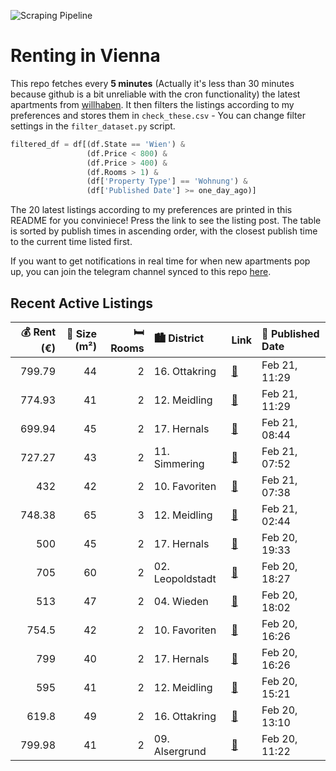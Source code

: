 ![Scraping Pipeline](https://github.com/AthomsG/renting-in-vienna/actions/workflows/run_pipeline.yml/badge.svg)


# Renting in Vienna

This repo fetches every **5 minutes** (Actually it's less than 30 minutes because github is a bit unreliable with the cron functionality) the latest apartments from [willhaben](https://www.willhaben.at/).
It then filters the listings according to my preferences and stores them in `check_these.csv` - You can change filter settings in the `filter_dataset.py` script.

```python
filtered_df = df[(df.State == 'Wien') & 
                 (df.Price < 800) &
                 (df.Price > 400) &
                 (df.Rooms > 1) &
                 (df['Property Type'] == 'Wohnung') &
                 (df['Published Date'] >= one_day_ago)]
```

The 20 latest listings according to my preferences are printed in this README for you conviniece! Press the link to see the listing post.
The table is sorted by publish times in ascending order, with the closest publish time to the current time listed first.

If you want to get notifications in real time for when new apartments pop up, you can join the telegram channel synced to this repo [here](https://t.me/+1HPAYOf5BSsyNTlk).

## Recent Active Listings

|   💰 Rent (€) |   📏 Size (m²) |   🛏️ Rooms | 🏙️ District      | Link                                                                                                                                                                                                                                                                                | 📅 Published Date   |
|-------------:|--------------:|-----------:|:-----------------|:------------------------------------------------------------------------------------------------------------------------------------------------------------------------------------------------------------------------------------------------------------------------------------|:-------------------|
|       799.79 |            44 |          2 | 16. Ottakring    | [🔗](https://www.willhaben.at/iad/immobilien/d/mietwohnungen/wien/wien-1160-ottakring/attraktive-und-sch%C3%B6ne-2-zimmer-wohnung-in-der-r%C3%B6mergasse%21-1971283728/)                                                                                                             | Feb 21, 11:29      |
|       774.93 |            41 |          2 | 12. Meidling     | [🔗](https://www.willhaben.at/iad/immobilien/d/mietwohnungen/wien/wien-1120-meidling/neubau-wohnung-inkl.-praktischer-k%C3%BCche-mit-dem-vorteil-ausgew%C3%A4hlter-nachbarschaft%21-einzigartige-wohnatmosph%C3%A4re-dank-balkon-und-1a-infrastruktur%21-1590344910/)                | Feb 21, 11:29      |
|       699.94 |            45 |          2 | 17. Hernals      | [🔗](https://www.willhaben.at/iad/immobilien/d/mietwohnungen/wien/wien-1170-hernals/sch%C3%B6ne-2-zimmer-wohnung-in-hernals-1771799327/)                                                                                                                                             | Feb 21, 08:44      |
|       727.27 |            43 |          2 | 11. Simmering    | [🔗](https://www.willhaben.at/iad/immobilien/d/mietwohnungen/wien/wien-1110-simmering/11.hugogasse---unbefristete-provisionsfreie-2-zimmer-neubaumiete-in-u3-n%C3%A4he-1327292696/)                                                                                                  | Feb 21, 07:52      |
|       432    |            42 |          2 | 10. Favoriten    | [🔗](https://www.willhaben.at/iad/immobilien/d/mietwohnungen/wien/wien-1100-favoriten/direktvergabe-wiener-wohnen-ticket-31.12.2024-1147334553/)                                                                                                                                     | Feb 21, 07:38      |
|       748.38 |            65 |          3 | 12. Meidling     | [🔗](https://www.willhaben.at/iad/immobilien/d/mietwohnungen/wien/wien-1120-meidling/unbefristete-ger%C3%A4umige-3-zimmer-wohnung-in-hetzendorf---gr%C3%BCn-und-ruhig-1147594750/)                                                                                                   | Feb 21, 02:44      |
|       500    |            45 |          2 | 17. Hernals      | [🔗](https://www.willhaben.at/iad/immobilien/d/mietwohnungen/wien/wien-1170-hernals/%21%21-bitte-beschreibungstext-vor-anfrage-vollst%C3%A4ndig-lesen%21%21-unbefristete-renovierte-teilm%C3%B6blierte-altbau--mietwohnung-mit-freifl%C3%A4che---vorschlagerecht-2017798161/)        | Feb 20, 19:33      |
|       705    |            60 |          2 | 02. Leopoldstadt | [🔗](https://www.willhaben.at/iad/immobilien/d/mietwohnungen/wien/wien-1020-leopoldstadt/2-zimmer-wohnung-nordbahnviertel-2089712964/)                                                                                                                                               | Feb 20, 18:27      |
|       513    |            47 |          2 | 04. Wieden       | [🔗](https://www.willhaben.at/iad/immobilien/d/mietwohnungen/wien/wien-1040-wieden/direktvergabe-gemeindewohnung-1850071438/)                                                                                                                                                        | Feb 20, 18:02      |
|       754.5  |            42 |          2 | 10. Favoriten    | [🔗](https://www.willhaben.at/iad/immobilien/d/mietwohnungen/wien/wien-1100-favoriten/%2Am%C3%B6blierte%2A-2-zimmer-mietwohnung-mit-terrasse-im-1.-dachgeschoss-%28=-5.-stock%29-806312230/)                                                                                         | Feb 20, 16:26      |
|       799    |            40 |          2 | 17. Hernals      | [🔗](https://www.willhaben.at/iad/immobilien/d/mietwohnungen/wien/wien-1170-hernals/wundersch%C3%B6ne-2-zimmer-neubauwohnung-mit-terrasse-n%C3%A4he-hernalser-hauptstra%C3%9Fe-1902613117/)                                                                                          | Feb 20, 16:26      |
|       595    |            41 |          2 | 12. Meidling     | [🔗](https://www.willhaben.at/iad/immobilien/d/mietwohnungen/wien/wien-1120-meidling/%2Aprovisionsfrei%2A-gepflegte-2-zimmer-wohnung-ideal-f%C3%BCr-singles-oder-studenten-1412179388/)                                                                                              | Feb 20, 15:21      |
|       619.8  |            49 |          2 | 16. Ottakring    | [🔗](https://www.willhaben.at/iad/immobilien/d/mietwohnungen/wien/wien-1160-ottakring/erstbezug-15-zimmerwohnung-direkt-im-trendviertel-yppenplatz-1114824651/)                                                                                                                      | Feb 20, 13:10      |
|       799.98 |            41 |          2 | 09. Alsergrund   | [🔗](https://www.willhaben.at/iad/immobilien/d/mietwohnungen/wien/wien-1090-alsergrund/studentenhit:-2-zimmer-wohnung-mit-kfz-stellplatz-und-perfekter-infrastruktur---n%C3%A4he-spittelau-/-nu%C3%9Fdorferstra%C3%9Fe-u6-%28besichtigungen-erst-ab-23.1-m%C3%B6glich%29-988402127/) | Feb 20, 11:22      |
